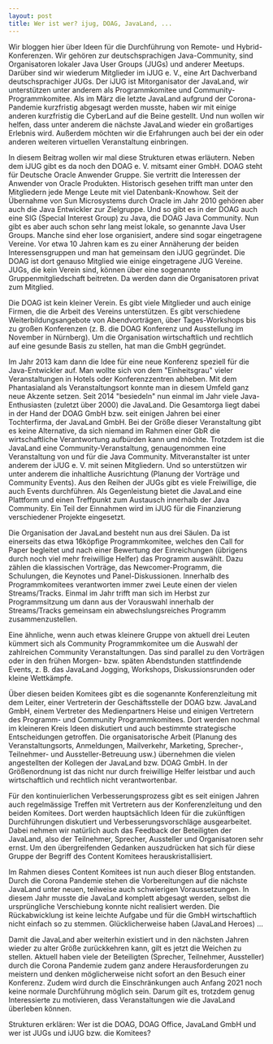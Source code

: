 ```yaml
---
layout: post
title: Wer ist wer? ijug, DOAG, JavaLand, ...
---
```


Wir bloggen hier über Ideen für die Durchführung von Remote- und Hybrid-Konferenzen. Wir gehören zur deutschsprachigen Java-Community, sind Organisatoren lokaler Java User Groups (JUGs) und anderer Meetups. Darüber sind wir wiederum Mitglieder im iJUG e. V., eine Art Dachverband deutschsprachiger JUGs. Der iJUG ist Mitorganisator der JavaLand, wir unterstützen unter anderem als Programmkomitee und Community-Programmkomitee. Als im März die letzte JavaLand aufgrund der Corona-Pandemie kurzfristig abgesagt werden musste, haben wir mit einige anderen kurzfristig die CyberLand auf die Beine gestellt. Und nun wollen wir helfen, dass unter anderem die nächste JavaLand wieder ein großartiges Erlebnis wird. Außerdem möchten wir die Erfahrungen auch bei der ein oder anderen weiteren virtuellen Veranstaltung einbringen.

In diesem Beitrag wollen wir mal diese Strukturen etwas erläutern. Neben dem iJUG gibt es da noch den DOAG e. V. mitsamt einer GmbH. DOAG steht für Deutsche Oracle Anwender Gruppe. Sie vertritt die Interessen der Anwender von Oracle Produkten. Historisch gesehen trifft man unter den Mitgliedern jede Menge Leute mit viel Datenbank-Knowhow. Seit der Übernahme von Sun Microsystems durch Oracle im Jahr 2010 gehören aber auch die Java Entwickler zur Zielgruppe. Und so gibt es in der DOAG auch eine SIG (Special Interest Group) zu Java, die DOAG Java Community. Nun gibt es aber auch schon sehr lang meist lokale, so genannte Java User Groups. Manche sind eher lose organisiert, andere sind sogar eingetragene Vereine. Vor etwa 10 Jahren kam es zu einer Annäherung der beiden Interessensgruppen und man hat gemeinsam den iJUG gegründet. Die DOAG ist dort genauso Mitglied wie einige eingetragene JUG Vereine. JUGs, die kein Verein sind, können über eine sogenannte Gruppenmitgliedschaft beitreten. Da werden dann die Organisatoren privat zum Mitglied. 

Die DOAG ist kein kleiner Verein. Es gibt viele Mitglieder und auch einige Firmen, die die Arbeit des Vereins unterstützen. Es gibt verschiedene Weiterbildungsangebote von Abendvorträgen, über Tages-Workshops bis zu großen Konferenzen (z. B. die DOAG Konferenz und Ausstellung im November in Nürnberg). Um die Organisation wirtschaftlich und rechtlich auf eine gesunde Basis zu stellen, hat man die GmbH gegründet. 

Im Jahr 2013 kam dann die Idee für eine neue Konferenz speziell für die Java-Entwickler auf. Man wollte sich von dem "Einheitsgrau" vieler Veranstaltungen in Hotels oder Konferenzzentren abheben. Mit dem Phantasialand als Veranstaltungsort konnte man in diesem Umfeld ganz neue Akzente setzen. Seit 2014 "besiedeln" nun einmal im Jahr viele Java-Enthusiasten (zuletzt über 2000) die JavaLand. Die Gesamtorga liegt dabei in der Hand der DOAG GmbH bzw. seit einigen Jahren bei einer Tochterfirma, der JavaLand GmbH. Bei der Größe dieser Veranstaltung gibt es keine Alternative, da sich niemand im Rahmen einer GbR die wirtschaftliche Verantwortung aufbürden kann und möchte. Trotzdem ist die JavaLand eine Community-Veranstaltung, genaugenommen eine Veranstaltung von und für die Java Community. Mitveranstalter ist unter anderem der iJUG e. V. mit seinen Mitgliedern. Und so unterstützen wir unter anderem die inhaltliche Ausrichtung (Planung der Vorträge und Community Events). Aus den Reihen der JUGs gibt es viele Freiwillige, die auch Events durchführen. Als Gegenleistung bietet die JavaLand eine Plattform und einen Treffpunkt zum Austausch innerhalb der Java Community. Ein Teil der Einnahmen wird im iJUG für die Finanzierung verschiedener Projekte eingesetzt.

Die Organisation der JavaLand besteht nun aus drei Säulen. Da ist einerseits das etwa 16köpfige Programmkomitee, welches den Call for Paper begleitet und nach einer Bewertung der Einreichungen (übrigens durch noch viel mehr freiwillige Helfer) das Programm auswählt. Dazu zählen die klassischen Vorträge, das Newcomer-Programm, die Schulungen, die Keynotes und Panel-Diskussionen. Innerhalb des Programmkomitees verantworten immer zwei Leute einen der vielen Streams/Tracks. Einmal im Jahr trifft man sich im Herbst zur Programmsitzung um dann aus der Vorauswahl innerhalb der Streams/Tracks gemeinsam ein abwechslungsreiches Programm zusammenzustellen.

Eine ähnliche, wenn auch etwas kleinere Gruppe von aktuell drei Leuten kümmert sich als Community Programmkomitee um die Auswahl der zahlreichen Community Veranstaltungen. Das sind parallel zu den Vorträgen oder in den frühen Morgen- bzw. späten Abendstunden stattfindende Events, z. B. das JavaLand Jogging, Workshops, Diskussionsrunden oder kleine Wettkämpfe.

Über diesen beiden Komitees gibt es die sogenannte Konferenzleitung mit dem Leiter, einer Vertreterin der Geschäftsstelle der DOAG bzw. JavaLand GmbH, einem Vertreter des Medienpartners Heise und einigen Vertretern des Programm- und Community Programmkomitees. Dort werden nochmal im kleineren Kreis Ideen diskutiert und auch bestimmte strategische Entscheidungen getroffen. Die organisatorische Arbeit (Planung des Veranstaltungsorts, Anmeldungen, Mailverkehr, Marketing, Sprecher-, Teilnehmer- und Aussteller-Betreuung usw.) übernehmen die vielen angestellten der Kollegen der JavaLand bzw. DOAG GmbH. In der Größenordnung ist das nicht nur durch freiwillige Helfer leistbar und auch wirtschaftlich und rechtlich nicht verantwortenbar.

Für den kontinuierlichen Verbesserungsprozess gibt es seit einigen Jahren auch regelmässige Treffen mit Vertretern aus der Konferenzleitung und den beiden Komitees. Dort werden hauptsächlich Ideen für die zukünftigen Durchführungen diskutiert und Verbesserungsvorschläge ausgearbeitet. Dabei nehmen wir natürlich auch das Feedback der Beteiligten der JavaLand, also der Teilnehmer, Sprecher, Aussteller und Organisatoren sehr ernst. Um den übergreifenden Gedanken auszudrücken hat sich für diese Gruppe der Begriff des Content Komitees herauskristallisiert. 

Im Rahmen dieses Content Komitees ist nun auch dieser Blog entstanden. Durch die Corona Pandemie stehen die Vorbereitungen auf die nächste JavaLand unter neuen, teilweise auch schwierigen Voraussetzungen. In diesem Jahr musste die JavaLand komplett abgesagt werden, selbst die ursprüngliche Verschiebung konnte nicht realisiert werden. Die Rückabwicklung ist keine leichte Aufgabe und für die GmbH wirtschaftlich nicht einfach so zu stemmen. Glücklicherweise haben (JavaLand Heroes) ...

Damit die JavaLand aber weiterhin existiert und in den nächsten Jahren wieder zu alter Größe zurückkehren kann, gilt es jetzt die Weichen zu stellen. Aktuell haben viele der Beteiligten (Sprecher, Teilnehmer, Aussteller) durch die Corona Pandemie zudem ganz andere Herausforderungen zu meistern und denken möglicherweise nicht sofort an den Besuch einer Konferenz. Zudem wird durch die Einschränkungen auch Anfang 2021 noch keine normale Durchführung möglich sein. Darum gilt es, trotzdem genug Interessierte zu motivieren, dass Veranstaltungen wie die JavaLand überleben können. 


Strukturen erklären: Wer ist die DOAG, DOAG Office, JavaLand GmbH und wer ist JUGs und iJUG bzw. die Komitees?